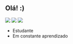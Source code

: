 ## Olá! :)

<div>
  <a href="https://br.linkedin.com/in/jadylacesariof"><img src="https://img.shields.io/badge/LinkedIn-0077B5?style=for-the-badge&logo=linkedin&logoColor=white"></a>
  <a href="mailto:jadylacesariof@gmail.com"><img src="https://img.shields.io/badge/Gmail-D14836?style=for-the-badge&logo=gmail&logoColor=white"></a>
  <a href="https://www.instagram.com/jadylacesario/"><img src="https://img.shields.io/badge/Instagram-E4405F?style=for-the-badge&logo=instagram&logoColor=white"></a>
</div>

- Estudante
- Em constante aprendizado
